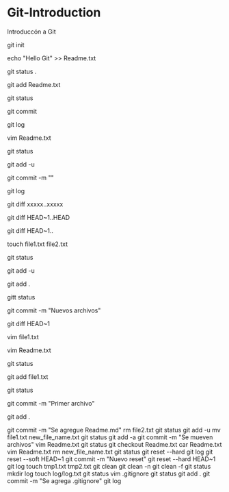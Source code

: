 # Git-Introduction
Introduccón a Git

git init

echo "Hello Git" >> Readme.txt

git status . 

git add Readme.txt

git status

git commit

git log

vim Readme.txt

git status

git add -u

git commit -m "<Comentario>"

git log

git diff xxxxx..xxxxx

git diff HEAD~1..HEAD

git diff HEAD~1..

touch file1.txt file2.txt

git status

git add -u

git add .

gitt status

git commit -m "Nuevos archivos"

git diff HEAD~1

vim file1.txt 

vim Readme.txt

git status

git add file1.txt

git status

git commit -m "Primer archivo"

git add .

git commit -m "Se agregue Readme.md"
rm file2.txt
git status
git add -u
mv file1.txt  new_file_name.txt
git status
git add -a
git commit -m "Se mueven archivos"
vim Readme.txt
git status
git checkout Readme.txt
car Readme.txt
vim Readme.txt
rm new_file_name.txt
git status
git reset --hard
git log
git reset --soft HEAD~1
git commit -m "Nuevo reset"
git reset --hard HEAD~1
git log
touch tmp1.txt tmp2.txt
git clean
git clean -n
git clean -f
git status
mkdir log
touch log/log.txt
git status
vim .gitignore
git status
git add .
git commit -m "Se agrega .gitignore"
git log
